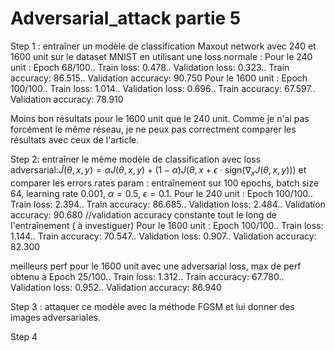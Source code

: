 # Adversarial_attack partie 5

Step 1 : entraîner un modèle de classification Maxout network avec 240 et 1600 unit sur le dataset MNIST en utilisant une loss normale :
Pour le 240 unit : 
Epoch 68/100.. Train loss: 0.478.. Validation loss: 0.323.. Train accuracy: 86.515.. Validation accuracy: 90.750
Pour le 1600 unit :
Epoch 100/100.. Train loss: 1.014.. Validation loss: 0.696.. Train accuracy: 67.597.. Validation accuracy: 78.910

Moins bon résultats pour le 1600 unit que le 240 unit. Comme je n'ai pas forcément le même réseau, je ne peux pas correctment comparer les résultats avec ceux de l'article.


Step 2: entraîner le même modèle de classification avec loss adversarial:$\tilde{J}(\theta, x, y) = \alpha J(\theta, x, y) + (1 - \alpha) J(\theta, x + \epsilon \cdot \text{sign}(\nabla_x J(\theta, x, y)))$
et comparer les errors rates
param : entraînement sur 100 epochs, batch size 64, learning rate 0.001, $\alpha = 0.5$, $\epsilon = 0.1$.
Pour le 240 unit :
Epoch 100/100.. Train loss: 2.394.. Train accuracy: 86.685.. Validation loss: 2.484.. Validation accuracy: 90.680 //validation accuracy constante tout le long de l'entraînement ( à investiguer)
Pour le 1600 unit :
Epoch 100/100.. Train loss: 1.144.. Train accuracy: 70.547.. Validation loss: 0.907.. Validation accuracy: 82.300

meilleurs perf pour le 1600 unit avec une adversarial loss, max de perf obtenu à Epoch 25/100.. Train loss: 1.312.. Train accuracy: 67.780.. Validation loss: 0.952.. Validation accuracy: 86.940

Step 3 : attaquer ce modèle avec la méthode FGSM et lui donner des images adversariales.

Step 4